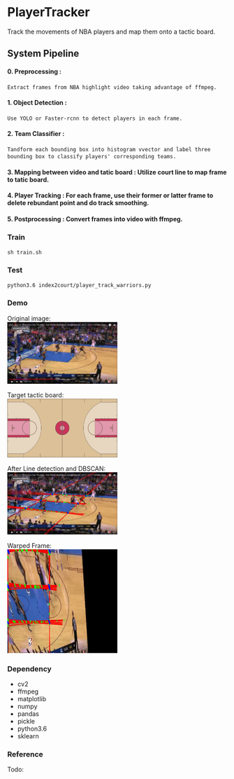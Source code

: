 # PlayerTracker

Track the movements of NBA players and map them onto a tactic board.  

## System Pipeline  

#### 0. Preprocessing : 
    Extract frames from NBA highlight video taking advantage of ffmpeg.

#### 1. Object Detection : 
    Use YOLO or Faster-rcnn to detect players in each frame.

#### 2. Team Classifier : 
    Tandform each bounding box into histogram vvector and label three bounding box to classify players' corresponding teams.

#### 3. Mapping between video and tatic board : Utilize court line to map frame to tatic board.

#### 4. Player Tracking : For each frame, use their former or latter frame to delete rebundant point and do track smoothing.

#### 5. Postprocessing : Convert frames into video with ffmpeg.

### Train

```
sh train.sh
```

### Test

```
python3.6 index2court/player_track_warriors.py
```

### Demo

Original image:  
<img src="https://github.com/nickshao/PlayerTracker/blob/master/assets/t_original.jpg" width="50%" height="50%"/>  

Target tactic board:  
<img src="https://github.com/nickshao/PlayerTracker/blob/master/assets/court.jpg" width="50%" height="50%"/>  

After Line detection and DBSCAN:  
<img src="https://github.com/nickshao/PlayerTracker/blob/master/assets/t_houghlines.jpg" width="50%" height="50%"/>  

Warped Frame:  
<img src="https://github.com/nickshao/PlayerTracker/blob/master/assets/t_warped.jpg" width="50%" height="50%"/>  

### Dependency

- cv2
- ffmpeg
- matplotlib
- numpy
- pandas
- pickle
- python3.6
- sklearn

### Reference

Todo:














